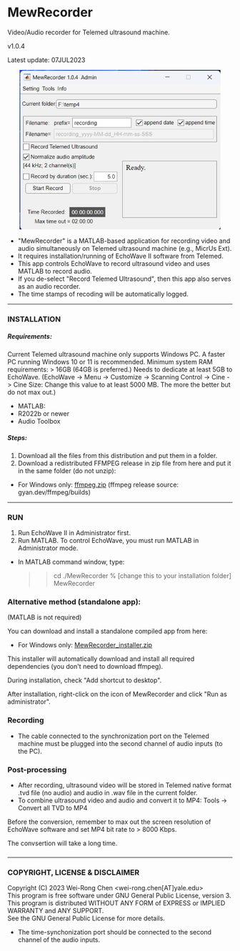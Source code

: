 # MewRecorder
Video/Audio recorder for Telemed ultrasound machine. 

v1.0.4

Latest update: 07JUL2023

<p align="center"><img src="./Screenshots/MWR_main-screen.png" width="450"></p>

- "MewRecorder" is a MATLAB-based application for recording video and audio simultaneously on Telemed ultrasound machine (e.g., MicrUs Ext).
- It requires installation/running of EchoWave II software from Telemed.
- This app controls EchoWave to record ultrasound video and uses MATLAB to record audio.
- If you de-select "Record Telemed Ultrasound", then this app also serves as an audio recorder.
- The time stamps of recoding will be automatically logged.  
------------------------------------------
### INSTALLATION
##### Requirements:
Current Telemed ultrasound machine only supports Windows PC. 
A faster PC running Windows 10 or 11 is recommended. 
Minimum system RAM requirements: > 16GB (64GB is preferred.) 
Needs to dedicate at least 5GB to EchoWave. 
(EchoWave -> Menu -> Customize -> Scanning Control -> Cine -> Cine Size:  Change this value to at least 5000 MB. The more the better but do not max out.)

- MATLAB:
-   R2022b or newer
-   Audio Toolbox

##### Steps:
1. Download all the files from this distribution and put them in a folder. 
2. Download a redistributed FFMPEG release in zip file from here and put it in the same folder (do not unzip):
  - For Windows only: [ffmpeg.zip](https://yaleedu-my.sharepoint.com/:u:/g/personal/wei-rong_chen_yale_edu/Ec0_HMhojDFCvtdyo0AjN8wBfkx9LccKPOwctLRuKnLWGQ?e=bB5M37) 
(ffmpeg release source: gyan.dev/ffmpeg/builds)
------------------------------------------
### RUN
1. Run EchoWave II in Administrator first.
2. Run MATLAB. To control EchoWave, you must run MATLAB in Administrator mode. 

- In MATLAB command window, type:
     >> cd ./MewRecorder  % [change this to your installation folder]  
     >> MewRecorder
     
### Alternative method (standalone app):
(MATLAB is not required)

You can download and install a standalone compiled app from here:

- For Windows only: [MewRecorder_installer.zip](https://yaleedu-my.sharepoint.com/:u:/g/personal/wei-rong_chen_yale_edu/EdBz8q17uFJOpks6ysuLr4IBz4YFsLuTm_21nVLe60RUnw?e=ZWGflK) 

This installer will automatically download and install all required dependencies (you don't need to download ffmpeg). 

During installation, check "Add shortcut to desktop". 

After installation, right-click on the icon of MewRecorder and click "Run as administrator". 
### Recording
- The cable connected to the synchronization port on the Telemed machine must be plugged into the second channel of audio inputs (to the PC).

### Post-processing
- After recording, ultrasound video will be stored in Telemed native format .tvd file (no audio) and audio in .wav file in the current folder. 
- To combine ultrasound video and audio and convert it to MP4: Tools -> Convert all TVD to MP4
  
Before the conversion, remember to max out the screen resolution of EchoWave software and set MP4 bit rate to > 8000 Kbps.

The convsertion will take a long time. 

###
--------------------------------
### COPYRIGHT, LICENSE & DISCLAIMER
Copyright (C) 2023 Wei-Rong Chen <wei-rong.chen[AT]yale.edu>  
This program is free software under GNU General Public License, version 3.  
This program is distributed WITHOUT ANY FORM of EXPRESS or IMPLIED WARRANTY and ANY SUPPORT.    
See the GNU General Public License for more details.  




   
- The time-synchonization port should be connected to the second channel of the audio inputs. 
